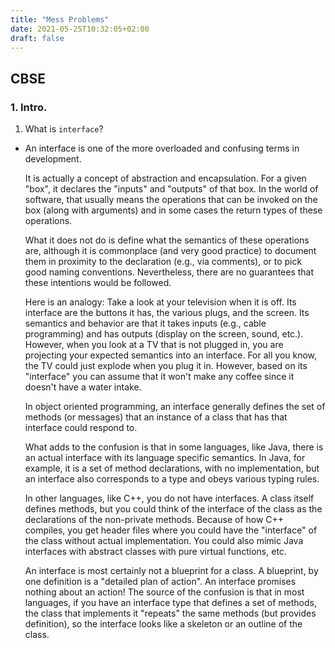 ```yaml
---
title: "Mess Problems"
date: 2021-05-25T10:32:05+02:00
draft: false
---
```


## CBSE

### 1. Intro.

1. What is `interface`?

- An interface is one of the more overloaded and confusing terms in development.

    It is actually a concept of abstraction and encapsulation. For a given "box", it declares the "inputs" and "outputs" of that box. In the world of software, that usually means the operations that can be invoked on the box (along with arguments) and in some cases the return types of these operations.

    What it does not do is define what the semantics of these operations are, although it is commonplace (and very good practice) to document them in proximity to the declaration (e.g., via comments), or to pick good naming conventions. Nevertheless, there are no guarantees that these intentions would be followed.

    Here is an analogy: Take a look at your television when it is off. Its interface are the buttons it has, the various plugs, and the screen. Its semantics and behavior are that it takes inputs (e.g., cable programming) and has outputs (display on the screen, sound, etc.). However, when you look at a TV that is not plugged in, you are projecting your expected semantics into an interface. For all you know, the TV could just explode when you plug it in. However, based on its "interface" you can assume that it won't make any coffee since it doesn't have a water intake.

    In object oriented programming, an interface generally defines the set of methods (or messages) that an instance of a class that has that interface could respond to.

    What adds to the confusion is that in some languages, like Java, there is an actual interface with its language specific semantics. In Java, for example, it is a set of method declarations, with no implementation, but an interface also corresponds to a type and obeys various typing rules.

    In other languages, like C++, you do not have interfaces. A class itself defines methods, but you could think of the interface of the class as the declarations of the non-private methods. Because of how C++ compiles, you get header files where you could have the "interface" of the class without actual implementation. You could also mimic Java interfaces with abstract classes with pure virtual functions, etc.

    An interface is most certainly not a blueprint for a class. A blueprint, by one definition is a "detailed plan of action". An interface promises nothing about an action! The source of the confusion is that in most languages, if you have an interface type that defines a set of methods, the class that implements it "repeats" the same methods (but provides definition), so the interface looks like a skeleton or an outline of the class.